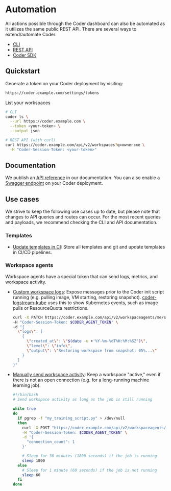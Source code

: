 # Automation

All actions possible through the Coder dashboard can also be automated as it utilizes the same public REST API. There are several ways to extend/automate Coder:

- [CLI](../cli.md)
- [REST API](../api/)
- [Coder SDK](https://pkg.go.dev/github.com/coder/coder/codersdk)

## Quickstart

Generate a token on your Coder deployment by visiting:

```sh
https://coder.example.com/settings/tokens
```

List your workspaces

```sh
# CLI
coder ls \
  --url https://coder.example.com \
  --token <your-token> \
  --output json

# REST API (with curl)
curl https://coder.example.com/api/v2/workspaces?q=owner:me \
  -H "Coder-Session-Token: <your-token>"
```

## Documentation

We publish an [API reference](../api/index.md) in our documentation. You can also enable a [Swagger endpoint](../cli/server#--swagger-enable) on your Coder deployment.

## Use cases

We strive to keep the following use cases up to date, but please note that changes to API queries and routes can occur. For the most recent queries and payloads, we recommend checking the CLI and API documentation.

### Templates

- [Update templates in CI](../templates/change-management.md): Store all templates and git and update templates in CI/CD pipelines.

### Workspace agents

Workspace agents have a special token that can send logs, metrics, and workspace activity.

- [Custom workspace logs](../api/agents.md#patch-workspace-agent-startup-logs): Expose messages prior to the Coder init script running (e.g. pulling image, VM starting, restoring snapshot). [coder-logstream-kube](https://github.com/coder/coder-logstream-kube) uses this to show Kubernetes events, such as image pulls or ResourceQuota restrictions.

  ```sh
  curl -X PATCH https://coder.example.com/api/v2/workspaceagents/me/startup-logs \
  -H "Coder-Session-Token: $CODER_AGENT_TOKEN" \
  -d "{
    \"logs\": [
      {
        \"created_at\": \"$(date -u +'%Y-%m-%dT%H:%M:%SZ')\",
        \"level\": \"info\",
        \"output\": \"Restoring workspace from snapshot: 05%...\"
      }
    ]
  }"
  ```

- [Manually send workspace activity](../api/agents.md#submit-workspace-agent-stats): Keep a workspace "active," even if there is not an open connection (e.g. for a long-running machine learning job).

  ```sh
  #!/bin/bash
  # Send workspace activity as long as the job is still running

  while true
  do
    if pgrep -f "my_training_script.py" > /dev/null
    then
      curl -X POST "https://coder.example.com/api/v2/workspaceagents/me/report-stats" \
      -H "Coder-Session-Token: $CODER_AGENT_TOKEN" \
      -d '{
        "connection_count": 1
      }'

      # Sleep for 30 minutes (1800 seconds) if the job is running
      sleep 1800
    else
      # Sleep for 1 minute (60 seconds) if the job is not running
      sleep 60
    fi
  done
  ```
